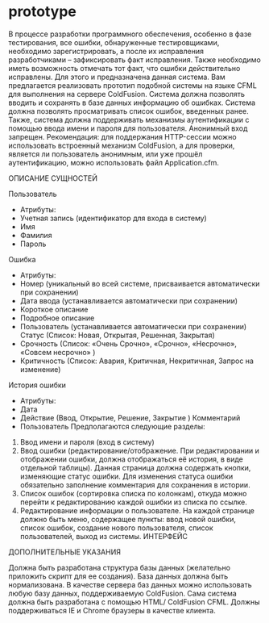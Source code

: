 # prototype

В процессе разработки программного обеспечения, особенно в фазе тестирования, все ошибки, обнаруженные тестировщиками, необходимо зарегистрировать, а после их исправления разработчиками – зафиксировать факт исправления. Также необходимо иметь возможность отмечать тот факт, что ошибки действительно исправлены. Для этого и предназначена данная система. Вам предлагается реализовать прототип подобной системы на языке CFML для выполнения на сервере ColdFusion.
Система должна позволять вводить и сохранять в базе данных информацию об ошибках. Система должна позволять просматривать список ошибок, введенных ранее.
Также, система должна поддерживать механизмы аутентификации с помощью ввода имени и пароля для пользователя. Анонимный вход запрещен.
Рекомендация: для поддержания HTTP-сессии можно использовать встроенный механизм ColdFusion, а для проверки, является ли пользователь анонимным, или уже прошёл аутентификацию, можно использовать файл Application.cfm.


ОПИСАНИЕ СУЩНОСТЕЙ

Пользователь
* Атрибуты:
* Учетная запись (идентификатор для входа в систему)
* Имя
* Фамилия
* Пароль

Ошибка
* Атрибуты:
* Номер (уникальный во всей системе, присваивается автоматически при сохранении)
* Дата ввода (устанавливается автоматически при сохранении)
* Короткое описание
* Подробное описание
* Пользователь (устанавливается автоматически при сохранении) Статус (Список: Новая, Открытая, Решенная, Закрытая)
* Срочность (Список: «Очень Срочно», «Срочно», «Несрочно», «Совсем несрочно» )
* Критичность (Список: Авария, Критичная, Некритичная, Запрос на изменение)

История ошибки
* Атрибуты:
* Дата
* Действие (Ввод, Открытие, Решение, Закрытие ) Комментарий
* Пользователь
  Предполагаются следующие разделы:
1. Ввод имени и пароля (вход в систему)
2. Ввод ошибки (редактирование/отображение. При редактировании и отображении ошибки, должна отображаться её история, в виде отдельной таблицы). Данная страница должна содержать кнопки, изменяющие статус ошибки. Для изменения статуса ошибки обязательно заполнение комментария для сохранения в истории.
3. Список ошибок (сортировка списка по колонкам), откуда можно перейти к редактированию каждой ошибки из списка по ссылке.
4. Редактирование информации о пользователе.
   На каждой странице должно быть меню, содержащее пункты: ввод новой ошибки, список ошибок, создание нового пользователя, список пользователей, выход из системы.
   ИНТЕРФЕЙС


ДОПОЛНИТЕЛЬНЫЕ УКАЗАНИЯ

Должна быть разработана структура базы данных (желательно приложить скрипт для ее создания). База данных должна
быть нормализована. В качестве сервера баз данных можно использовать любую базу данных, поддерживаемую ColdFusion.
Сама система должна быть разработана с помощью HTML/ ColdFusion CFML. Должны поддерживаться IE и Chrome браузеры в качестве клиента.